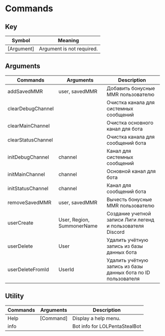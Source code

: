 # Commands

## Key 
| Symbol      | Meaning                        |
|-------------|--------------------------------|
| [Argument]  | Argument is not required.      |

## Arguments
| Commands           | Arguments                  | Description                                                   |
|--------------------|----------------------------|---------------------------------------------------------------|
| addSavedMMR        | user, savedMMR             | Добавить бонусные MMR пользователю                            |
| clearDebugChannel  |                            | Очистка канала для системных сообщений                        |
| clearMainChannel   |                            | Очистка основного канал для бота                              |
| clearStatusChannel |                            | Очистка канала для сообщений бота                             |
| initDebugChannel   | channel                    | Канал для системных сообщений                                 |
| initMainChannel    | channel                    | Основной канал для бота                                       |
| initStatusChannel  | channel                    | Канал для сообщений бота                                      |
| removeSavedMMR     | user, savedMMR             | Вычесть бонусные MMR пользователю                             |
| userCreate         | User, Region, SummonerName | Создание учетной записи Лиги легенд и пользователя Discord    |
| userDelete         | User                       | Удалить учётную запись из базы данных бота                    |
| userDeleteFromId   | UserId                     | Удалить учётную запись из базы данных бота по ID пользователя |

## Utility
| Commands | Arguments | Description                   |
|----------|-----------|-------------------------------|
| Help     | [Command] | Display a help menu.          |
| info     |           | Bot info for LOLPentaStealBot |

